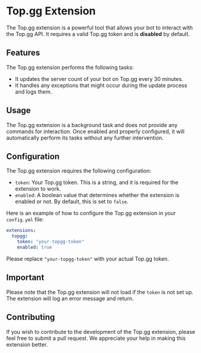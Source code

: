 # Top.gg Extension

The Top.gg extension is a powerful tool that allows your bot to interact with the Top.gg API. It requires a valid Top.gg token and is **disabled** by default.

## Features

The Top.gg extension performs the following tasks:

- It updates the server count of your bot on Top.gg every 30 minutes.
- It handles any exceptions that might occur during the update process and logs them.

## Usage

The Top.gg extension is a background task and does not provide any commands for interaction. Once enabled and properly configured, it will automatically perform its tasks without any further intervention.

## Configuration

The Top.gg extension requires the following configuration:

- `token`: Your Top.gg token. This is a string, and it is required for the extension to work.
- `enabled`: A boolean value that determines whether the extension is enabled or not. By default, this is set to `false`.

Here is an example of how to configure the Top.gg extension in your `config.yml` file:

```yaml
extensions:
  topgg:
    token: "your-topgg-token"
    enabled: true
```

Please replace `"your-topgg-token"` with your actual Top.gg token.

## Important

Please note that the Top.gg extension will not load if the `token` is not set up. The extension will log an error message and return.

## Contributing

If you wish to contribute to the development of the Top.gg extension, please feel free to submit a pull request. We appreciate your help in making this extension better.
